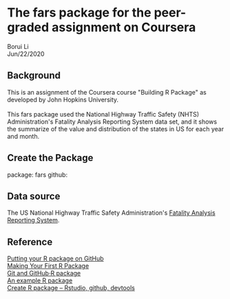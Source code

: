 # The fars package for the peer-graded assignment on Coursera
Borui Li<br>Jun/22/2020
## Background
This is an assignment of the Coursera course "Building R Package" as developed by John Hopkins University. <br>
<br>
This fars package used the National Highway Traffic Safety (NHTS) Administration's Fatality Analysis Reporting System data set, and it shows the 
summarize of the value and distribution of the states in US for each year and month.
## Create the Package
package: fars github:
## Data source
The US National Highway Traffic Safety Administration's [Fatality Analysis Reporting System](https://www.nhtsa.gov/Data/Fatality-Analysis-Reporting-System-(FARS)).
## Reference
[Putting your R package on GitHub](https://kbroman.org/pkg_primer/pages/github.html)<br>
[Making Your First R Package](https://tinyheero.github.io/jekyll/update/2015/07/26/making-your-first-R-package.html)<br>
[Git and GitHub·R package](http://r-pkgs.had.co.nz/git.html)<br>
[An example R package](https://github.com/Beryli-122/fars/new/master?readme=1)<br>
[Create R package – Rstudio, github, devtools](https://www.r-bloggers.com/create-r-package-rstudio-github-devtools/)
